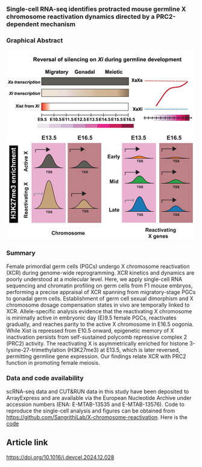 ### Single-cell RNA-seq identifies protracted mouse germline X chromosome reactivation dynamics directed by a PRC2-dependent mechanism
### Graphical Abstract
<img src="Graphical Abstract.jpg" width=500>

### Summary
Female primordial germ cells (PGCs) undergo X chromosome reactivation (XCR) during genome-wide reprogramming. XCR kinetics and dynamics are poorly understood at a molecular level. Here, we apply single-cell RNA sequencing and chromatin profiling on germ cells from F1 mouse embryos, performing a precise appraisal of XCR spanning from migratory-stage PGCs to gonadal germ cells. Establishment of germ cell sexual dimorphism and X chromosome dosage compensation states in vivo are temporally linked to XCR. Allele-specific analysis evidence that the reactivating X chromosome is minimally active in embryonic day (E)9.5 female PGCs, reactivates gradually, and reaches parity to the active X chromosome in E16.5 oogonia. While Xist is repressed from E10.5 onward, epigenetic memory of X inactivation persists from self-sustained polycomb repressive complex 2 (PRC2) activity. The reactivating X is asymmetrically enriched for histone 3-lysine-27-trimethylation (H3K27me3) at E13.5, which is later reversed, permitting germline gene expression. Our findings relate XCR with PRC2 function in promoting female meiosis.

### Data and code availability
scRNA-seq data and CUT&RUN data in this study have been deposited to ArrayExpress and are available via the European Nucleotide Archive under accession numbers (ENA: E-MTAB-13535 and E-MTAB-13576). Code to reproduce the single-cell analysis and figures can be obtained from https://github.com/SangrithiLab/X-chromosome-reactivation.
Here is the [code](http://htmlpreview.github.io/?https://github.com/SangrithiLab/X-chromosome-reactivation/blob/main/GCS_scanpy_submission_1Jul24.html)

## Article link
https://doi.org/10.1016/j.devcel.2024.12.028
